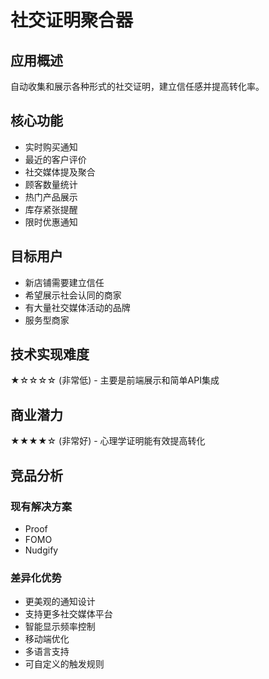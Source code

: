 # 社交证明聚合器

## 应用概述
自动收集和展示各种形式的社交证明，建立信任感并提高转化率。

## 核心功能
- 实时购买通知
- 最近的客户评价
- 社交媒体提及聚合
- 顾客数量统计
- 热门产品展示
- 库存紧张提醒
- 限时优惠通知

## 目标用户
- 新店铺需要建立信任
- 希望展示社会认同的商家
- 有大量社交媒体活动的品牌
- 服务型商家

## 技术实现难度
★☆☆☆☆ (非常低) - 主要是前端展示和简单API集成

## 商业潜力
★★★★☆ (非常好) - 心理学证明能有效提高转化

## 竞品分析
### 现有解决方案
- Proof
- FOMO
- Nudgify

### 差异化优势
- 更美观的通知设计
- 支持更多社交媒体平台
- 智能显示频率控制
- 移动端优化
- 多语言支持
- 可自定义的触发规则